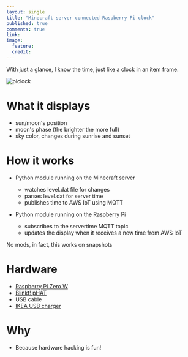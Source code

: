 ```yaml
---
layout: single
title: "Minecraft server connected Raspberry Pi clock"
published: true
comments: true
link:
image:
  feature: 
  credit: 
---
```


With just a glance, I know the time, just like a clock in an item frame.

![piclock](https://www.dropbox.com/s/pggr70tna1fe02t/piclock.png)


# What it displays

* sun/moon's position
* moon's phase (the brighter the more full)
* sky color, changes during sunrise and sunset


# How it works

* Python module running on the Minecraft server
  * watches level.dat file for changes
  * parses level.dat for server time
  * publishes time to AWS IoT using MQTT

* Python module running on the Raspberry Pi
  * subscribes to the servertime MQTT topic
  * updates the display when it receives a new time from AWS IoT

No mods, in fact, this works on snapshots


# Hardware

* [Raspberry Pi Zero W](https://shop.pimoroni.com/products/raspberry-pi-zero-w)
* [Blinkt! pHAT](https://shop.pimoroni.com/products/blinkt)
* USB cable
* [IKEA USB charger](http://www.ikea.com/gb/en/products/lighting/light-bulbs-accessories/koppla-3-port-usb-charger-art-20291890/)


# Why

* Because hardware hacking is fun!